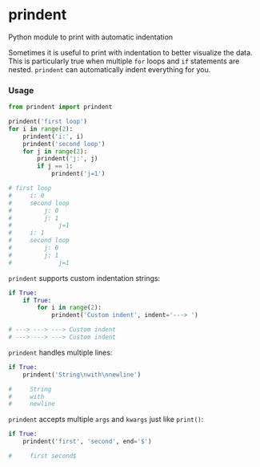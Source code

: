 # prindent
Python module to print with automatic indentation

Sometimes it is useful to print with indentation to better visualize the data. This is particularly true when multiple `for` loops and `if` statements are nested. `prindent` can automatically indent everything for you.

### Usage

```python
from prindent import prindent

prindent('first loop')
for i in range(2):
    prindent('i:', i)
    prindent('second loop')
    for j in range(2):
        prindent('j:', j)
        if j == 1:
            prindent('j=1')

# first loop
#     i: 0
#     second loop
#         j: 0
#         j: 1
#             j=1
#     i: 1
#     second loop
#         j: 0
#         j: 1
#             j=1
```

`prindent` supports custom indentation strings:
```python
if True:
    if True:
        for i in range(2):
            prindent('Custom indent', indent='---> ')

# ---> ---> ---> Custom indent
# ---> ---> ---> Custom indent
```

`prindent` handles multiple lines:
```python
if True:
    prindent('String\nwith\nnewline')

#     String
#     with
#     newline
```

`prindent` accepts multiple `args` and `kwargs` just like `print()`:
```python
if True:
    prindent('first', 'second', end='$')

#     first second$
```
